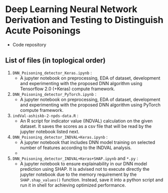 # Deep Learning Neural Network Derivation and Testing to Distinguish Acute Poisonings
* Code repository

## List of files (in toplogical order)
1. ``DNN_Poisoning_detector_Keras.ipynb`` : 
    - A jupyter notebook on preprocessing, EDA of dataset, development and experimenting with the proposed DNN algorithm using Tensorflow 2.0 (+Keras) compute framework.
2. ``DNN_Poisoning_detector_PyTorch.ipynb`` : 
    - A jupyter notebook on preprocessing, EDA of dataset, development and experimenting with the proposed DNN algorithm using PyTorch compute framework.
3. ``indVal-ashiskb-2-npds-data.R`` :
    - An R script for indicator value (INDVAL) calculation on the given dataset. It saves the scores as a csv file that will be read by the jupyter notebook listed next.
4. ``DNN_Poisoning_detector_INDVAL+Keras.ipynb`` :
    - A jupyter notebook that includes DNN model training on selected number of features according to the INDVAL analysis.
    - 
5. ``DNN_Poisoning_detector_INDVAL+Keras+SHAP.ipynb`` and ``*.py`` :
    - A jupyter notebook to ensure explainability in our DNN model prediction using SHAP. It is advised not to execute directly the jupyter notebook due to the memory requirement by the ``SHAP.shap_values()`` function. Instead, save it into a python script and run it in shell for achieving optimized performance.